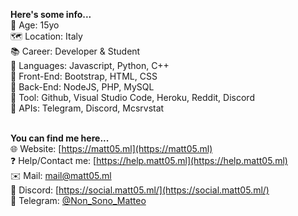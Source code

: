 **Here's some info...**<br>
📆 Age: 15yo<br>
🗺 Location: Italy<br>
📚 Career: Developer & Student<br>
📝 Languages: Javascript, Python, C++<br>
📝 Front-End: Bootstrap, HTML, CSS<br>
📝 Back-End: NodeJS, PHP, MySQL<br>
🧰 Tool: Github, Visual Studio Code, Heroku, Reddit, Discord<br>
🎈 APIs: Telegram, Discord, Mcsrvstat<br><br>

**You can find me here...**<br>
🌐 Website: [https://matt05.ml](https://matt05.ml)<br>
❓ Help/Contact me: [https://help.matt05.ml](https://help.matt05.ml)<br>
✉️ Mail: [mail@matt05.ml](mailto:mail@matt05.ml)<br>
💾 Discord: [https://social.matt05.ml/](https://social.matt05.ml/)<br>
🎉 Telegram: [@Non_Sono_Matteo](https://t.me/Non_Sono_Matteo)<br>

<!---
Matt0550/Matt0550 is a ✨ special ✨ repository because its `README.md` (this file) appears on your GitHub profile.
You can click the Preview link to take a look at your changes.
--->
